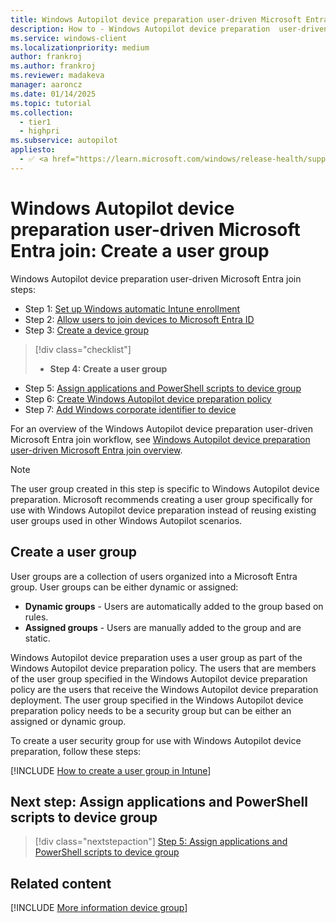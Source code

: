 ```yaml
---
title: Windows Autopilot device preparation user-driven Microsoft Entra join - Step 4 of 7 - Create a user group
description: How to - Windows Autopilot device preparation  user-driven Microsoft Entra join - Step 4 of 7 - Create a user group.
ms.service: windows-client
ms.localizationpriority: medium
author: frankroj
ms.author: frankroj
ms.reviewer: madakeva
manager: aaroncz
ms.date: 01/14/2025
ms.topic: tutorial
ms.collection:
  - tier1
  - highpri
ms.subservice: autopilot
appliesto:
  - ✅ <a href="https://learn.microsoft.com/windows/release-health/supported-versions-windows-client" target="_blank">Windows 11</a>
---
```


# Windows Autopilot device preparation user-driven Microsoft Entra join: Create a user group

Windows Autopilot device preparation user-driven Microsoft Entra join steps:

- Step 1: [Set up Windows automatic Intune enrollment](entra-join-automatic-enrollment.md)
- Step 2: [Allow users to join devices to Microsoft Entra ID](entra-join-allow-users-to-join.md)
- Step 3: [Create a device group](entra-join-device-group.md)

> [!div class="checklist"]
>
> - **Step 4: Create a user group**

- Step 5: [Assign applications and PowerShell scripts to device group](entra-join-assign-apps-scripts.md)
- Step 6: [Create Windows Autopilot device preparation policy](entra-join-autopilot-policy.md)
- Step 7: [Add Windows corporate identifier to device](entra-join-corporate-identifier.md)

For an overview of the Windows Autopilot device preparation user-driven Microsoft Entra join workflow, see [Windows Autopilot device preparation user-driven Microsoft Entra join overview](entra-join-workflow.md#workflow).

> [!NOTE]
>
> The user group created in this step is specific to Windows Autopilot device preparation. Microsoft recommends creating a user group specifically for use with Windows Autopilot device preparation instead of reusing existing user groups used in other Windows Autopilot scenarios.

## Create a user group

User groups are a collection of users organized into a Microsoft Entra group. User groups can be either dynamic or assigned:

- **Dynamic groups** - Users are automatically added to the group based on rules.
- **Assigned groups** - Users are manually added to the group and are static.

Windows Autopilot device preparation uses a user group as part of the Windows Autopilot device preparation policy. The users that are members of the user group specified in the Windows Autopilot device preparation policy are the users that receive the Windows Autopilot device preparation deployment. The user group specified in the Windows Autopilot device preparation policy needs to be a security group but can be either an assigned or dynamic group.

To create a user security group for use with Windows Autopilot device preparation, follow these steps:

[!INCLUDE [How to create a user group in Intune](../../../includes/create-user-group.md)]

## Next step: Assign applications and PowerShell scripts to device group

> [!div class="nextstepaction"]
> [Step 5: Assign applications and PowerShell scripts to device group](entra-join-assign-apps-scripts.md)

## Related content

[!INCLUDE [More information device group](../../../includes/more-info-groups.md)]
